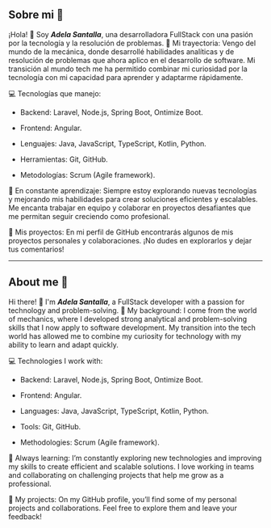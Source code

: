 ## Sobre mi 📣

¡Hola! 👋 Soy ***Adela Santalla***, una desarrolladora FullStack con una pasión por la tecnología y la resolución de problemas.
🚀 Mi trayectoria:
Vengo del mundo de la mecánica, donde desarrollé habilidades analíticas y de resolución de problemas que ahora aplico en el desarrollo de software. Mi transición al mundo tech me ha permitido combinar mi curiosidad por la tecnología con mi capacidad para aprender y adaptarme rápidamente.

💻 Tecnologías que manejo:

- Backend: Laravel, Node.js, Spring Boot, Ontimize Boot.

- Frontend: Angular.

- Lenguajes: Java, JavaScript, TypeScript, Kotlin, Python.

- Herramientas: Git, GitHub.

- Metodologías: Scrum (Agile framework).

🌱 En constante aprendizaje:
Siempre estoy explorando nuevas tecnologías y mejorando mis habilidades para crear soluciones eficientes y escalables. Me encanta trabajar en equipo y colaborar en proyectos desafiantes que me permitan seguir creciendo como profesional.

📂 Mis proyectos:
En mi perfil de GitHub encontrarás algunos de mis proyectos personales y colaboraciones. ¡No dudes en explorarlos y dejar tus comentarios!


---


## About me 📣

Hi there! 👋 I'm ***Adela Santalla***, a FullStack developer with a passion for technology and problem-solving.
🚀 My background:
I come from the world of mechanics, where I developed strong analytical and problem-solving skills that I now apply to software development. My transition into the tech world has allowed me to combine my curiosity for technology with my ability to learn and adapt quickly.

💻 Technologies I work with:

- Backend: Laravel, Node.js, Spring Boot, Ontimize Boot.

- Frontend: Angular.

- Languages: Java, JavaScript, TypeScript, Kotlin, Python.

- Tools: Git, GitHub.

- Methodologies: Scrum (Agile framework).

🌱 Always learning:
I’m constantly exploring new technologies and improving my skills to create efficient and scalable solutions. I love working in teams and collaborating on challenging projects that help me grow as a professional.

📂 My projects:
On my GitHub profile, you’ll find some of my personal projects and collaborations. Feel free to explore them and leave your feedback!